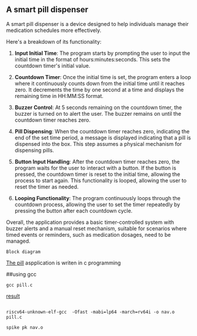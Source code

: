 ##  A smart pill dispenser 


A smart pill dispenser is a device designed to help individuals manage their medication schedules more effectively.

 Here's a breakdown of its functionality:

1. **Input Initial Time**: The program starts by prompting the user to input the initial time in the format of hours:minutes:seconds. This sets the countdown timer's initial value.

2. **Countdown Timer**: Once the initial time is set, the program enters a loop where it continuously counts down from the initial time until it reaches zero. It decrements the time by one second at a time and displays the remaining time in HH:MM:SS format.

3. **Buzzer Control**: At 5 seconds remaining on the countdown timer, the buzzer is turned on to alert the user. The buzzer remains on until the countdown timer reaches zero.

4. **Pill Dispensing**: When the countdown timer reaches zero, indicating the end of the set time period, a message is displayed indicating that a pill is dispensed into the box. This step assumes a physical mechanism for dispensing pills.

5. **Button Input Handling**: After the countdown timer reaches zero, the program waits for the user to interact with a button. If the button is pressed, the countdown timer is reset to the initial time, allowing the process to start again. This functionality is looped, allowing the user to reset the timer as needed.

6. **Looping Functionality**: The program continuously loops through the countdown process, allowing the user to set the timer repeatedly by pressing the button after each countdown cycle.

Overall, the application provides a basic timer-controlled system with buzzer alerts and a manual reset mechanism, suitable for scenarios where timed events or reminders, such as medication dosages, need to be managed.
```
Block diagram 
```

[The pill](pill.c) aspplication is writen in c programming

##using gcc
```
gcc pill.c
```

[result](<img width="1202" alt="pill_gcc_1" src="https://github.com/navi2311/risc-v-HDP/assets/134842758/fad215cd-ade8-416d-83da-2e67299bad07">)

```

riscv64-unknown-elf-gcc  -Ofast -mabi=lp64 -march=rv64i -o nav.o pill.c

```
```
spike pk nav.o

```
